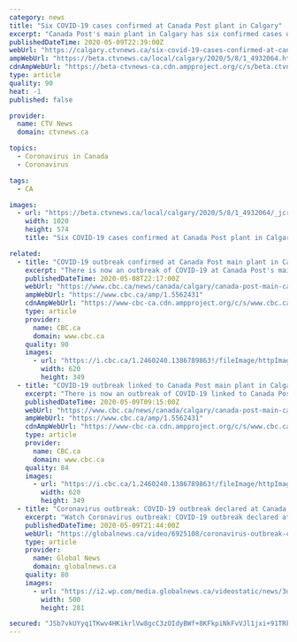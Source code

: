 ```yaml
---
category: news
title: "Six COVID-19 cases confirmed at Canada Post plant in Calgary"
excerpt: "Canada Post's main plant in Calgary has six confirmed cases of COVID-19. That news was confirmed Friday by Dr. Deena Hinshaw at her daily update."
publishedDateTime: 2020-05-09T22:39:00Z
webUrl: "https://calgary.ctvnews.ca/six-covid-19-cases-confirmed-at-canada-post-plant-in-calgary-1.4932064?cache=yes%3FclipId%3D89680%3FclipId%3D373266%3FclipId%3D89680%2F5-things-to-know-for-thursday-october-31-2019-1.4663743"
ampWebUrl: "https://beta.ctvnews.ca/local/calgary/2020/5/8/1_4932064.html"
cdnAmpWebUrl: "https://beta-ctvnews-ca.cdn.ampproject.org/c/s/beta.ctvnews.ca/local/calgary/2020/5/8/1_4932064.html"
type: article
quality: 90
heat: -1
published: false

provider:
  name: CTV News
  domain: ctvnews.ca

topics:
  - Coronavirus in Canada
  - Coronavirus

tags:
  - CA

images:
  - url: "https://beta.ctvnews.ca/local/calgary/2020/5/8/1_4932064/_jcr_content/root/responsivegrid/image.coreimg.jpg"
    width: 1020
    height: 574
    title: "Six COVID-19 cases confirmed at Canada Post plant in Calgary"

related:
  - title: "COVID-19 outbreak confirmed at Canada Post main plant in Calgary"
    excerpt: "There is now an outbreak of COVID-19 at Canada Post's main plant in Calgary, Alberta's chief medical officer of health, Dr. Deena Hinshaw, confirmed Friday."
    publishedDateTime: 2020-05-08T22:17:00Z
    webUrl: "https://www.cbc.ca/news/canada/calgary/canada-post-main-calgary-covid-outbreak-1.5562431"
    ampWebUrl: "https://www.cbc.ca/amp/1.5562431"
    cdnAmpWebUrl: "https://www-cbc-ca.cdn.ampproject.org/c/s/www.cbc.ca/amp/1.5562431"
    type: article
    provider:
      name: CBC.ca
      domain: www.cbc.ca
    quality: 90
    images:
      - url: "https://i.cbc.ca/1.2460240.1386789863!/fileImage/httpImage/image.jpg_gen/derivatives/16x9_620/canada-post-parcel-service.jpg"
        width: 620
        height: 349
  - title: "COVID-19 outbreak linked to Canada Post main plant in Calgary, health officials say"
    excerpt: "There is now an outbreak of COVID-19 linked to Canada Post's main plant in Calgary, according to Alberta Health Services."
    publishedDateTime: 2020-05-09T09:15:00Z
    webUrl: "https://www.cbc.ca/news/canada/calgary/canada-post-main-calgary-covid-outbreak-1.5562431"
    ampWebUrl: "https://www.cbc.ca/amp/1.5562431"
    cdnAmpWebUrl: "https://www-cbc-ca.cdn.ampproject.org/c/s/www.cbc.ca/amp/1.5562431"
    type: article
    provider:
      name: CBC.ca
      domain: www.cbc.ca
    quality: 84
    images:
      - url: "https://i.cbc.ca/1.2460240.1386789863!/fileImage/httpImage/image.jpg_gen/derivatives/16x9_620/canada-post-parcel-service.jpg"
        width: 620
        height: 349
  - title: "Coronavirus outbreak: COVID-19 outbreak declared at Canada Post plant in Calgary"
    excerpt: "Watch Coronavirus outbreak: COVID-19 outbreak declared at Canada Post plant in Calgary Video Online, on GlobalNews.ca"
    publishedDateTime: 2020-05-09T21:44:00Z
    webUrl: "https://globalnews.ca/video/6925108/coronavirus-outbreak-covid-19-outbreak-declared-at-canada-post-plant-in-calgary"
    type: article
    provider:
      name: Global News
      domain: globalnews.ca
    quality: 80
    images:
      - url: "https://i2.wp.com/media.globalnews.ca/videostatic/news/3dtza93tgj-huhmxduflc/CGYthumbersite.jpg?w=500&quality=70&strip=all"
        width: 500
        height: 281

secured: "JSb7vkUYyq1TKwv4HKikrlVw8gcC3zOIdyBWf+8KFkpiNkFvVJl1jxi+91TRkzuUMExF9KUkd4+vvIy7PeqzUPWYixN4tGzC8cblHudt+FrkoIiHyT35YiQ5LEr3y5vTlMMSnms1ozQxrODphoWehs+vHkcE3EPJkLZMpJT7pTFjF4VzkVyDZL1NnTb+igqHIFnP8RBdizkuAh+G6sj+Qs7bn32Ys9jA54NFjndY5AQvuUtvOOO4sckndduJABHBTyU90OIl+hCwuMfwJG/N05DHg3cbHAPiov4BqEUgbCfvj1TAAXMHdmEu8rB0/Tm74iYjGRsKjRIXqUSnybpYqy+KwE1zoJP98KK1vYupYngTQzTgvqeSSgHsZjj468tCc6JX+nhqpdCll3gDJ8I+SpIvApa7ZZNXo3Lb7Y+/oc3LthyKFxEs6T0aycR0M4XDgDldLS90O15HX57EPvd8O82GVDEbgJiRNIiSiRBdjkI=;Thuegf8sDsGQID1nxKwxHw=="
---
```


